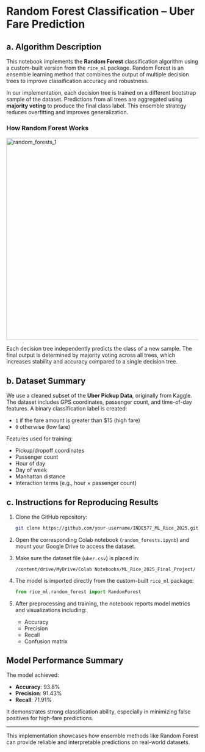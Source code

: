 # Random Forest Classification – Uber Fare Prediction

## a. Algorithm Description

This notebook implements the **Random Forest** classification algorithm using a custom-built version from the `rice_ml` package. Random Forest is an ensemble learning method that combines the output of multiple decision trees to improve classification accuracy and robustness.

In our implementation, each decision tree is trained on a different bootstrap sample of the dataset. Predictions from all trees are aggregated using **majority voting** to produce the final class label. This ensemble strategy reduces overfitting and improves generalization.

### How Random Forest Works

<img width="529" alt="random_forests_1" src="https://github.com/user-attachments/assets/cd6dfa00-c11d-4623-9c01-0ca44399afc2" />

Each decision tree independently predicts the class of a new sample. The final output is determined by majority voting across all trees, which increases stability and accuracy compared to a single decision tree.

## b. Dataset Summary

We use a cleaned subset of the **Uber Pickup Data**, originally from Kaggle. The dataset includes GPS coordinates, passenger count, and time-of-day features. A binary classification label is created:  
- `1` if the fare amount is greater than $15 (high fare)  
- `0` otherwise (low fare)

Features used for training:
- Pickup/dropoff coordinates
- Passenger count
- Hour of day
- Day of week
- Manhattan distance
- Interaction terms (e.g., hour × passenger count)

## c. Instructions for Reproducing Results

1. Clone the GitHub repository:
   ```bash
   git clone https://github.com/your-username/INDE577_ML_Rice_2025.git
   ```

2. Open the corresponding Colab notebook (`random_forests.ipynb`) and mount your Google Drive to access the dataset.

3. Make sure the dataset file (`uber.csv`) is placed in:
   ```
   /content/drive/MyDrive/Colab Notebooks/ML_Rice_2025_Final_Project/
   ```

4. The model is imported directly from the custom-built `rice_ml` package:
   ```python
   from rice_ml.random_forest import RandomForest
   ```

5. After preprocessing and training, the notebook reports model metrics and visualizations including:
   - Accuracy
   - Precision
   - Recall
   - Confusion matrix

## Model Performance Summary

The model achieved:
- **Accuracy**: 93.8%
- **Precision**: 91.43%
- **Recall**: 71.91%

It demonstrates strong classification ability, especially in minimizing false positives for high-fare predictions.

---

This implementation showcases how ensemble methods like Random Forest can provide reliable and interpretable predictions on real-world datasets.
